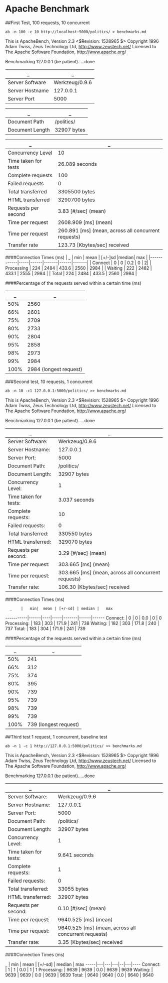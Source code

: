 Apache Benchmark
===============================================================


##First Test, 100 requests, 10 concurrent

```ab -n 100 -c 10 http://localhost:5000/politics/ > benchmarks.md```


This is ApacheBench, Version 2.3 <$Revision: 1528965 $>
Copyright 1996 Adam Twiss, Zeus Technology Ltd, http://www.zeustech.net/
Licensed to The Apache Software Foundation, http://www.apache.org/

Benchmarking 127.0.0.1 (be patient).....done

|_                  |                   _  |
|-------------------|----------------------|
| Server Software   |       Werkzeug/0.9.6 |
| Server Hostname   |        127.0.0.1     |
| Server Port       |            5000      |


 _               |                 _  
-----------------|--------------------
 Document Path   |        /politics/  
 Document Length |      32907 bytes   


 _        |      _         
 ------------------- | ----------------
Concurrency Level    |   10
Time taken for tests |   26.089 seconds
Complete requests   |    100
Failed requests|        0
Total transferred|     3305500 bytes
HTML transferred|      3290700 bytes
Requests per second |    3.83 [#/sec] (mean)
Time per request |       2608.909 [ms] (mean)
Time per request |       260.891 [ms] (mean, across all concurrent requests)
Transfer rate |          123.73 [Kbytes/sec] received

####Connection Times (ms)
|        _   | min | mean | [+/-]sd |median| max |
|------------|-----|------|-------|------|-------|
| Connect    |  0  |   0  |  0.2  |   0  |      2|
| Processing | 224 | 2484 | 433.6 | 2560 |  2984 |
| Waiting    | 222 | 2482 | 433.1 | 2555 |  2984 |
| Total      | 224 | 2484 | 433.5 | 2560 |  2984 |


####Percentage of the requests served within a certain time (ms)

_        |        _
-------|--------
 50%   |  2560 
  66%   |  2601 
  75%   |2709 
  80%   |2733 
  90%   |2804
  95%   |2858 
  98%   |2973 
  99%   |2984 
 100%   |2984 (longest request) 


###Second test, 10 requests, 1 concurrent
 
```ab -n 10 -c1 127.0.0.1:5000/politics/ >> benchmarks.md```
 
This is ApacheBench, Version 2.3 <$Revision: 1528965 $>
Copyright 1996 Adam Twiss, Zeus Technology Ltd, http://www.zeustech.net/
Licensed to The Apache Software Foundation, http://www.apache.org/

Benchmarking 127.0.0.1 (be patient).....done

_ | _
----|-----
Server Software:    |    Werkzeug/0.9.6
Server Hostname:    |    127.0.0.1
Server Port:       |     5000
Document Path:     |     /politics/
Document Length:   |     32907 bytes
Concurrency Level:   |   1
Time taken for tests: |  3.037 seconds
Complete requests:   |   10
Failed requests:    |    0
Total transferred:  |    330550 bytes
HTML transferred:   |    329070 bytes
Requests per second: |   3.29 [#/sec] (mean)
Time per request:    |   303.665 [ms] (mean)
Time per request:   |    303.665 [ms] (mean, across all concurrent requests)
Transfer rate:      |    106.30 [Kbytes/sec] received

####Connection Times (ms)

              
      _    |   min|  mean | [+/-sd] | median |   max
-----------|------|----|-----|-------|------|------
Connect:    |    0  |  0  |  0.0  |    0    |   0
Processing:  | 183 | 303 | 171.9  |  241   |  738
Waiting:    |  182 | 303  | 171.8  |  240   |  737
Total:     |   183 | 304 | 171.9  |  241   |  739

####Percentage of the requests served within a certain time (ms)

_ | _
---|----
  50%   | 241
  66%  |  312
  75%   | 374
  80%  |  395
  90%  |  739
  95%  |  739
  98%  |  739
  99%  |  739
 100%  |  739 (longest request)
 
##Third test 1 request, 1 concurrent, baseline test
 
```ab -n 1 -c 1 http://127.0.0.1:5000/politics/ >> benchmarks.md ```

This is ApacheBench, Version 2.3 <$Revision: 1528965 $>
Copyright 1996 Adam Twiss, Zeus Technology Ltd, http://www.zeustech.net/
Licensed to The Apache Software Foundation, http://www.apache.org/

Benchmarking 127.0.0.1 (be patient).....done

_ | _
---|---
Server Software:   |     Werkzeug/0.9.6
Server Hostname:    |    127.0.0.1
Server Port:       |     5000
Document Path:    |      /politics/
Document Length:   |     32907 bytes
Concurrency Level:   |   1
Time taken for tests:  | 9.641 seconds
Complete requests:   |   1
Failed requests:     |   0
Total transferred:   |   33055 bytes
HTML transferred:    |   32907 bytes
Requests per second: |   0.10 [#/sec] (mean)
Time per request:    |   9640.525 [ms] (mean)
Time per request:    |   9640.525 [ms] (mean, across all concurrent requests)
Transfer rate:       |   3.35 [Kbytes/sec] received

####Connection Times (ms)

   _     | min |  mean | [+/-sd] | median |  max
-----|---|---|---|--|---|----
Connect:    |    1  |  1 |  0.0  |    1   |    1
Processing: | 9639 | 9639  | 0.0 |  9639  |  9639
Waiting:    | 9639 | 9639  | 0.0 |  9639  |  9639
Total:      |  9640 | 9640 |  0.0 |  9640  |  9640
